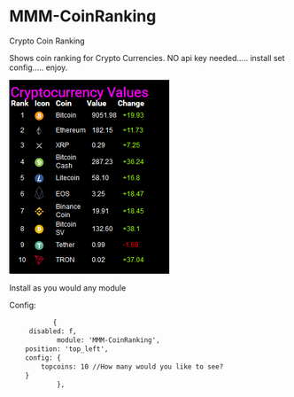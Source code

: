 # MMM-CoinRanking
Crypto Coin Ranking

Shows coin ranking for Crypto Currencies.  NO api key needed..... install set config..... enjoy.

 ![](Capture.PNG)

Install as you would any module

Config:

               { 
		 disabled: f,
                module: 'MMM-CoinRanking',
		position: 'top_left',
		config: {
			topcoins: 10 //How many would you like to see? 
		}
                },
